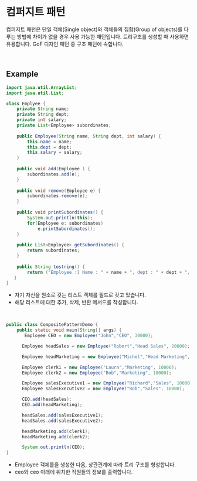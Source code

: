 # 컴퍼지트 패턴

컴퍼지트 패턴은 단일 객체(Single object)와 객체들의 집합(Group of objects)를 다루는 방법에 차이가 없을 경우 사용 가능한 패턴입니다. 트리구조를 생성할 때 사용하면 유용합니다. GoF 디자인 패턴 중 구조 패턴에 속합니다.

<br>

## Example

``` java
import java.util.ArrayList;
import java.util.List;

class Emplyee {
    private String name;
    private String dept;
    private int salary;
    private List<Employee> subordinates;
    
    public Employee(String name, String dept, int salary) {
        this.name = name;
        this.dept = dept;
        this.salary = salary;
    }
    
    public void add(Employee ) {
        subordinates.add(e);
    }
    
    public void remove(Employee e) {
        subordinates.remove(e);
    }
    
    public void printSubordinates() {
        System.out.println(this);
      	for(Employee e: subordinates)
            e.printSubordinates();
    }
    
    public List<Employee> getSubordinates() {
        return subordinates;
    }
    
    public String tostring() {
        return ("Employee :[ Name : " + name + ", dept : " + dept + ", salary :" + salary+" ]");
   }   
}
```

* 자기 자신을 원소로 갖는 리스트 객체를 필드로 갖고 있습니다.
* 해당 리스트에 대한 추가, 삭제, 반환 메서드를 작성합니다.

<br>

``` java
public class CompositePatternDemo {
    public static void main(String[] args) {
       Employee CEO = new Employee("John","CEO", 30000);

      Employee headSales = new Employee("Robert","Head Sales", 20000);

      Employee headMarketing = new Employee("Michel","Head Marketing", 20000);

      Employee clerk1 = new Employee("Laura","Marketing", 10000);
      Employee clerk2 = new Employee("Bob","Marketing", 10000);

      Employee salesExecutive1 = new Employee("Richard","Sales", 10000);
      Employee salesExecutive2 = new Employee("Rob","Sales", 10000);

      CEO.add(headSales);
      CEO.add(headMarketing);

      headSales.add(salesExecutive1);
      headSales.add(salesExecutive2);

      headMarketing.add(clerk1);
      headMarketing.add(clerk2);

      System.out.println(CEO); 
}
```

* Employee 객체를을 생성한 다음, 상관관계에 따라 트리 구조를 형성합니다.
* ceo와 ceo 아래에 위치한 직원들의 정보를 출력합니다.